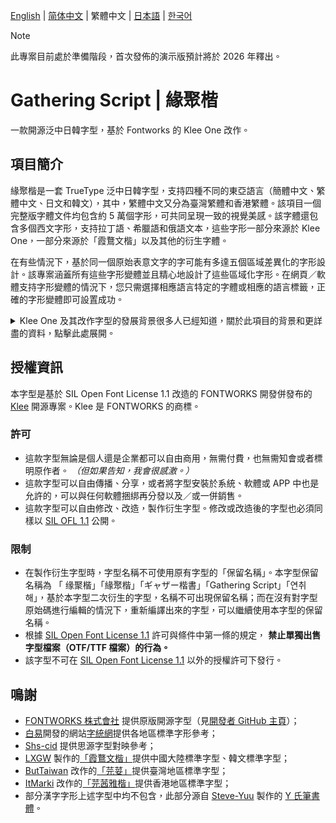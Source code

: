 [English](./README.md) | <span lang="zh-CN"> [简体中文](./README-ZHS.md) </span> | <span lang="zh-TW"> 繁體中文 </span> | <span lang="ja-JP"> [日本語](./README-JP.md) </span> | <span lang="ko-KR"> [한국어](./README-KR.md) </span>
> [!Note]   
> <div lang="zh-TW">   
>
> 此專案目前處於準備階段，首次發佈的演示版預計將於 2026 年釋出。 
> </div>

<div lang="zh-tw"> 
  
 # Gathering Script | 緣聚楷   
 一款開源泛中日韓字型，基於 Fontworks 的 Klee One 改作。 
 
 ## 項目簡介 
 緣聚楷是一套 TrueType 泛中日韓字型，支持四種不同的東亞語言（簡體中文、繁體中文、日文和韓文），其中，繁體中文又分為臺灣繁體和香港繁體。該項目一個完整版字體文件均包含約 5 萬個字形，可共同呈現一致的視覺美感。該字體還包含多個西文字形，支持拉丁語、希臘語和俄語文本，這些字形一部分來源於 Klee One，一部分來源於「霞鶩文楷」以及其他的衍生字體。   
  
 在有些情況下，基於同一個原始表意文字的字可能有多達五個區域差異化的字形設計。該專案涵蓋所有這些字形變體並且精心地設計了這些區域化字形。在網頁／軟體支持字形變體的情況下，您只需選擇相應語言特定的字體或相應的語言標籤，正確的字形變體即可設置成功。
 
   <details>  
   <summary>Klee One 及其改作字型的發展背景很多人已經知道，關於此項目的背景和更詳盡的資料，點擊此處展開。</summary> 
  
   2020 年 12 月，日本著名字型廠商 FONTWORKS 在 GitHub 上以開源授權釋出 [Klee One](https://github.com/fontworks-fonts/Klee) 字型，震驚字型圈。Klee One 因其兼具楷體筆調、又似仿宋整齊端正，具高易讀性與溫暖外形，非常適合內文排版，亦因此廣受中文使用者喜好。與一般的教科書體相比，Klee One 保留了傳統印刷體的一些特徵。2021 年，[LXGW](https://github.com/lxgw) 在其基礎上增補和修改字形，製成[「霞鶩文楷」](https://github.com/lxgw/LxgwWenKai)字型，受到廣泛歡迎。除此之外，一些字型設計師／愛好者也製作了其他的衍生版本，如[「芫荽」](https://github.com/ButTaiwan/iansui)[「芫茜雅楷」](https://github.com/ItMarki/jyunsaikaai)等。在字體設計師／愛好者的努力下，一系列基於 Klee One 衍生的字型支持的字元數遠大於原有的字元數。 
  
   然而，不同字形之間的統合是一個問題。有的和原字型 Klee One 或其他衍生專案共用同一字形，有的卻做出了修改。對於 Klee One 不包含的字，新補的字之間的設計比例、設計間架具有一定的差異。這些新補字在不同字型對照時較為明顯。在大字符集和標準規範之間，字形統合成了亟待解決的問題。 
  
   我們希望能夠製作出一個類似於思源黑體、思源宋體那樣的大字符集和字形整合兼具的字型，為此本項目誕生了。 
   </details> 
  
 ## 授權資訊 
 本字型是基於 SIL Open Font License 1.1 改造的 FONTWORKS 開發併發布的 [Klee](https://github.com/fontworks-fonts/Klee) 開源專案。Klee 是 FONTWORKS 的商標。 
  
 ### 許可   
 - 這款字型無論是個人還是企業都可以自由商用，無需付費，也無需知會或者標明原作者。 *（但如果告知，我會很感激。）* 
 - 這款字型可以自由傳播、分享，或者將字型安裝於系統、軟體或 APP 中也是允許的，可以與任何軟體捆綁再分發以及／或一併銷售。 
 - 這款字型可以自由修改、改造，製作衍生字型。修改或改造後的字型也必須同樣以 [SIL OFL 1.1](https://scripts.sil.org/OFL) 公開。 

 ### 限制   
 - 在製作衍生字型時，字型名稱不可使用原有字型的「保留名稱」。本字型保留名稱為 
「 <span lang="zh-cn">缘聚楷</span>」「<span lang="zh-tw">緣聚楷</span>」「<span lang="ja-jp">ギャザー楷書</span>」「Gathering Script」「<span lang="ko-KR">연취해</span>」，基於本字型二次衍生的字型，名稱不可出現保留名稱；而在沒有對字型原始碼進行編輯的情況下，重新編譯出來的字型，可以繼續使用本字型的保留名稱。 
 - 根據 [SIL Open Font License 1.1](https://scripts.sil.org/OFL) 許可與條件中第一條的規定， **禁止單獨出售字型檔案（OTF/TTF 檔案）的行為。** 
 - 該字型不可在 [SIL Open Font License 1.1](https://scripts.sil.org/OFL) 以外的授權許可下發行。 

 ## 鳴謝 
 - [FONTWORKS 株式會社](http://fontworks.co.jp) 提供原版開源字型（見[開發者 GitHub 主頁](https://github.com/fontworks-fonts/)）；  
 - [白易](https://github.com/yi-bai)開發的網站[字統網](https://zi.tools)提供各地區標準字形參考；   
 - [Shs-cid](https://github.com/NightFurySL2001/shs-cid) 提供思源字型對映參考；   
 - [LXGW](https://github.com/lxgw) 製作的[「霞鶩文楷」](https://github.com/lxgw/LxgwWenKai)提供中國大陸標準字型、韓文標準字型； 
 - [ButTaiwan](https://github.com/ButTaiwan) 改作的[「芫荽」](https://github.com/ButTaiwan/iansui)提供臺灣地區標準字型； 
 - [ItMarki](https://github.com/ItMarki) 改作的[「芫茜雅楷」](https://github.com/ItMarki/jyunsaikaai)提供香港地區標準字型； 
 - 部分漢字字形上述字型中均不包含，此部分源自 [Steve-Yuu](https://github.com/Steve-Yuu) 製作的 [Y 氏筆書體](https://github.com/Steve-Yuu/YshiPen-Shuti)。 
  
 </div>